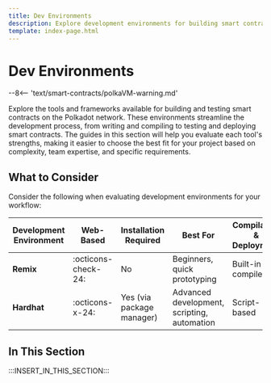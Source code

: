 ```yaml
---
title: Dev Environments
description: Explore development environments for building smart contracts on Polkadot, including frameworks and tools to enhance your development workflow.
template: index-page.html
---
```


# Dev Environments

--8<-- 'text/smart-contracts/polkaVM-warning.md'

Explore the tools and frameworks available for building and testing smart contracts on the Polkadot network. These environments streamline the development process, from writing and compiling to testing and deploying smart contracts. The guides in this section will help you evaluate each tool's strengths, making it easier to choose the best fit for your project based on complexity, team expertise, and specific requirements.

## What to Consider

Consider the following when evaluating development environments for your workflow:

| Development Environment | Web-Based           | Installation Required     | Best For                                    | Compilation & Deployment | Testing & Debugging          | Extensibility          |
| ----------------------- | ------------------- | ------------------------- | ------------------------------------------- | ------------------------ | ---------------------------- | ---------------------- |
| **Remix**               | :octicons-check-24: | No                        | Beginners, quick prototyping                | Built-in UI & compiler   | Basic tools                  | Limited plugin support |
| **Hardhat**             | :octicons-x-24:     | Yes (via package manager) | Advanced development, scripting, automation | Script-based             | Mocha, Chai, mainnet forking | Highly customizable    |

## In This Section

:::INSERT_IN_THIS_SECTION:::
